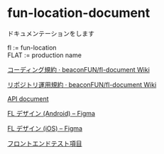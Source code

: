 # fun-location-document
ドキュメンテーションをします


fl := fun-location  
FLAT := production name

[コーディング規約 · beaconFUN/fl-document Wiki](https://github.com/beaconFUN/fl-document/wiki/%E3%82%B3%E3%83%BC%E3%83%87%E3%82%A3%E3%83%B3%E3%82%B0%E8%A6%8F%E7%B4%84)

[リポジトリ運用規約 · beaconFUN/fl-document Wiki](https://github.com/beaconFUN/fl-document/wiki/%E3%83%AA%E3%83%9D%E3%82%B8%E3%83%88%E3%83%AA%E9%81%8B%E7%94%A8%E8%A6%8F%E7%B4%84)

[API document](http://34.68.157.198:8080/docs)

[FL デザイン (Android) – Figma](https://www.figma.com/file/HPp8fpMaDSKCcCpyrb75fd/FL-%E3%83%87%E3%82%B6%E3%82%A4%E3%83%B3-(Android)?node-id=0%3A1)

[FL デザイン (iOS) – Figma](https://www.figma.com/file/uTgiXS0fVIMK7npX6nwKYA/FL-%E3%83%87%E3%82%B6%E3%82%A4%E3%83%B3-(iOS))

[フロントエンドテスト項目](https://docs.google.com/spreadsheets/d/1adkYHSHNXxmJgzb3wiNp7iNNNhyiTUNgDxfRn-TvvgA/edit?usp=sharing)
